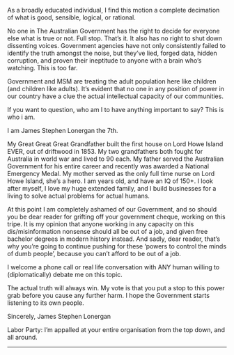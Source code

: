 As a broadly educated individual, I find this motion a complete decimation of what is good, sensible, logical, or rational.

No one in The Australian Government has the right to decide for everyone else what is true or not. Full stop. That’s it. It also has
no right to shut down dissenting voices. Government agencies have not only consistently failed to identify the truth amongst the
noise, but they’ve lied, forged data, hidden corruption, and proven their ineptitude to anyone with a brain who’s watching. This is
too far.

Government and MSM are treating the adult population here like children (and children like adults). It’s evident that no one in
any position of power in our country have a clue the actual intellectual capacity of our communities.

If you want to question, who am I to have anything important to say? This is who i am.

I am James Stephen Lonergan the 7th.

My Great Great Great Grandfather built the first house on Lord Howe Island EVER, out of driftwood in 1853. My two
grandfathers both fought for Australia in world war and lived to 90 each. My father served the Australian Government for his
entire career and recently was awarded a National Emergency Medal. My mother served as the only full time nurse on Lord
Howe Island, she’s a hero. I am years old, and have an IQ of 150+. I look after myself, I love my huge extended family, and
I build businesses for a living to solve actual problems for actual humans.

At this point I am completely ashamed of our Government, and so should you be dear reader for grifting off your government
cheque, working on this tripe. It is my opinion that anyone working in any capacity on this dis/misinformation nonsense should all
be out of a job, and given free bachelor degrees in modern history instead. And sadly, dear reader, that’s why you’re going to
continue pushing for these ‘powers to control the minds of dumb people’, because you can’t afford to be out of a job.

I welcome a phone call or real life conversation with ANY human willing to (diplomatically) debate me on this topic.

The actual truth will always win. My vote is that you put a stop to this power grab before you cause any further harm. I hope the
Government starts listening to its own people.

Sincerely,
James Stephen Lonergan

Labor Party: I’m appalled at your entire organisation from the top down,
and all around.


-----

